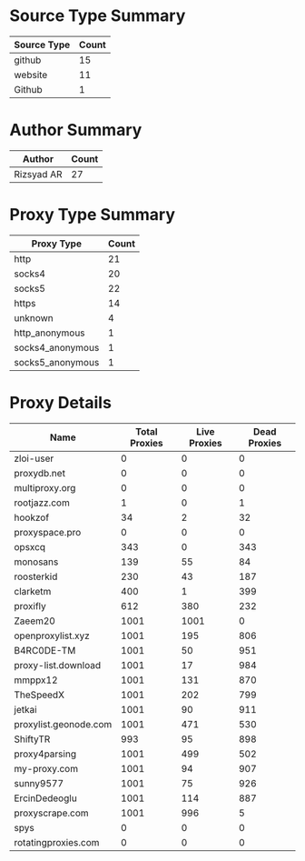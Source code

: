 # Source Type Summary

| Source Type | Count |
|-------------|-------|
| github | 15 |
| website | 11 |
| Github | 1 |


# Author Summary

| Author | Count |
|--------|-------|
| Rizsyad AR | 27 |


# Proxy Type Summary

| Proxy Type | Count |
|------------|-------|
| http | 21 |
| socks4 | 20 |
| socks5 | 22 |
| https | 14 |
| unknown | 4 |
| http_anonymous | 1 |
| socks4_anonymous | 1 |
| socks5_anonymous | 1 |


# Proxy Details

| Name | Total Proxies | Live Proxies | Dead Proxies |
|------|---------------|--------------|---------------|
| zloi-user | 0 | 0 | 0 |
| proxydb.net | 0 | 0 | 0 |
| multiproxy.org | 0 | 0 | 0 |
| rootjazz.com | 1 | 0 | 1 |
| hookzof | 34 | 2 | 32 |
| proxyspace.pro | 0 | 0 | 0 |
| opsxcq | 343 | 0 | 343 |
| monosans | 139 | 55 | 84 |
| roosterkid | 230 | 43 | 187 |
| clarketm | 400 | 1 | 399 |
| proxifly | 612 | 380 | 232 |
| Zaeem20 | 1001 | 1001 | 0 |
| openproxylist.xyz | 1001 | 195 | 806 |
| B4RC0DE-TM | 1001 | 50 | 951 |
| proxy-list.download | 1001 | 17 | 984 |
| mmppx12 | 1001 | 131 | 870 |
| TheSpeedX | 1001 | 202 | 799 |
| jetkai | 1001 | 90 | 911 |
| proxylist.geonode.com | 1001 | 471 | 530 |
| ShiftyTR | 993 | 95 | 898 |
| proxy4parsing | 1001 | 499 | 502 |
| my-proxy.com | 1001 | 94 | 907 |
| sunny9577 | 1001 | 75 | 926 |
| ErcinDedeoglu | 1001 | 114 | 887 |
| proxyscrape.com | 1001 | 996 | 5 |
| spys | 0 | 0 | 0 |
| rotatingproxies.com | 0 | 0 | 0 |
